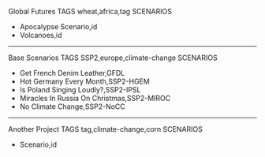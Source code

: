 Global Futures
TAGS
wheat,africa,tag
SCENARIOS
- Apocalypse Scenario,id
- Volcanoes,id
---
Base Scenarios
TAGS
SSP2,europe,climate-change
SCENARIOS
- Get French Denim Leather,GFDL
- Hot Germany Every Month,SSP2-HGEM
- Is Poland Singing Loudly?,SSP2-IPSL
- Miracles In Russia On Christmas,SSP2-MIROC
- No Climate Change,SSP2-NoCC
---
Another Project
TAGS
tag,climate-change,corn
SCENARIOS
- Scenario,id




